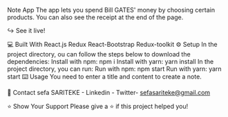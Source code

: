 

Note App
The app lets you spend Bill GATES' money by choosing certain products. You can also see the receipt at the end of the page.

↪️ See it live!


💻 Built With
React.js
Redux
React-Bootstrap
Redux-toolkit
⚙️ Setup
In the project directory, ou can follow the steps below to download the dependencies:
Install with npm:
npm i
Install with yarn:
yarn install
In the project directory, you can run:
Run with npm:
npm start
Run with yarn:
yarn start
⌨️ Usage
You need to enter a title and content to create a note.

📧 Contact
sefa SARITEKE - Linkedin - Twitter- sefasariteke@gmail.com

⭐️ Show Your Support
Please give a ⭐️ if this project helped you!
